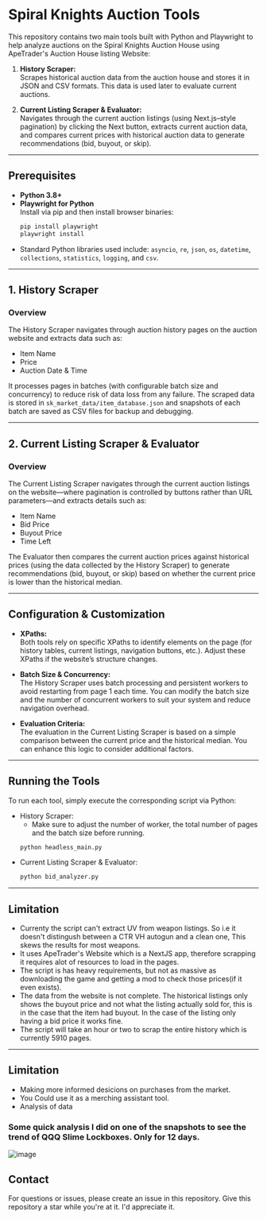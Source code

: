# Spiral Knights Auction Tools

This repository contains two main tools built with Python and Playwright to help analyze auctions on the Spiral Knights Auction House using ApeTrader's Auction House listing Website:

1. **History Scraper:**  
   Scrapes historical auction data from the auction house and stores it in JSON and CSV formats. This data is used later to evaluate current auctions.

2. **Current Listing Scraper & Evaluator:**  
   Navigates through the current auction listings (using Next.js–style pagination) by clicking the Next button, extracts current auction data, and compares current prices with historical auction data to generate recommendations (bid, buyout, or skip).

---

## Prerequisites

- **Python 3.8+**  
- **Playwright for Python**  
  Install via pip and then install browser binaries:
  ```bash
  pip install playwright
  playwright install
  ```
- Standard Python libraries used include: `asyncio`, `re`, `json`, `os`, `datetime`, `collections`, `statistics`, `logging`, and `csv`.

---

## 1. History Scraper

### Overview

The History Scraper navigates through auction history pages on the auction website and extracts data such as:

- Item Name
- Price
- Auction Date & Time

It processes pages in batches (with configurable batch size and concurrency) to reduce risk of data loss from any failure. The scraped data is stored in `sk_market_data/item_database.json` and snapshots of each batch are saved as CSV files for backup and debugging.

---

## 2. Current Listing Scraper & Evaluator

### Overview

The Current Listing Scraper navigates through the current auction listings on the website—where pagination is controlled by buttons rather than URL parameters—and extracts details such as:

- Item Name
- Bid Price
- Buyout Price
- Time Left

The Evaluator then compares the current auction prices against historical prices (using the data collected by the History Scraper) to generate recommendations (bid, buyout, or skip) based on whether the current price is lower than the historical median.

---

## Configuration & Customization

- **XPaths:**  
  Both tools rely on specific XPaths to identify elements on the page (for history tables, current listings, navigation buttons, etc.). Adjust these XPaths if the website’s structure changes.

- **Batch Size & Concurrency:**  
  The History Scraper uses batch processing and persistent workers to avoid restarting from page 1 each time. You can modify the batch size and the number of concurrent workers to suit your system and reduce navigation overhead.

- **Evaluation Criteria:**  
  The evaluation in the Current Listing Scraper is based on a simple comparison between the current price and the historical median. You can enhance this logic to consider additional factors.

---

## Running the Tools

To run each tool, simply execute the corresponding script via Python:

- History Scraper:
     - Make sure to adjust the number of worker, the total number of pages and the batch size before running.
  ```bash
  python headless_main.py
  ```
- Current Listing Scraper & Evaluator:
  ```bash
  python bid_analyzer.py
  ```
  
---

## Limitation

- Currenty the script can't extract UV from weapon listings. So i.e it doesn't distingush between a CTR VH autogun and a clean one, This skews the results for most weapons.
- It uses ApeTrader's Website which is a NextJS app, therefore scrapping it requires alot of resources to load in the pages.
- The script is has heavy requirements, but not as massive as downloading the game and getting a mod to check those prices(if it even exists).
- The data from the website is not complete. The historical listings only shows the buyout price and not what the listing actually sold for, this is in the case that the item had buyout. In the case of the listing only having a bid price it works fine.
- The script will take an hour or two to scrap the entire history which is currently 5910 pages. 

---

## Limitation

- Making more informed desicions on purchases from the market.
- You Could use it as a merching assistant tool.
- Analysis of data

### Some quick analysis I did on one of the snapshots to see the trend of QQQ Slime Lockboxes. Only for 12 days.
![image](https://github.com/user-attachments/assets/3ef1263a-bfbd-4b7c-90ca-c05c748d670d)


## Contact

For questions or issues, please create an issue in this repository.
Give this repository a star while you're at it. I'd appreciate it.

